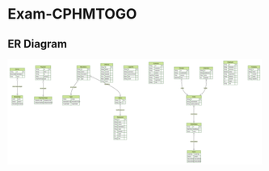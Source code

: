 # Exam-CPHMTOGO

## ER Diagram
![](https://raw.githubusercontent.com/Abed01-lab/prisma-erd/558b12d352529397b425b06d13d0b0c40a6dc983/prisma/ERD.svg)
